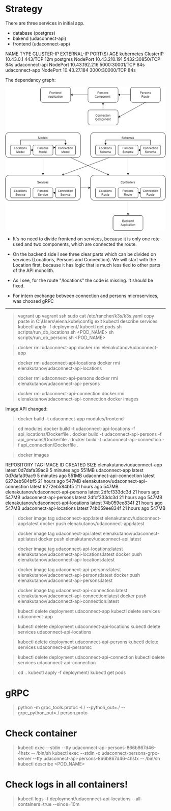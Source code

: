 # Strategy

There are three services in initial app.
- database (postgres)
- bakend (udaconnect-api)
- frontend (udaconnect-app)

NAME             TYPE        CLUSTER-IP      EXTERNAL-IP   PORT(S)          AGE
kubernetes       ClusterIP   10.43.0.1       <none>        443/TCP          12m
postgres         NodePort    10.43.210.191   <none>        5432:30850/TCP   84s
udaconnect-api   NodePort    10.43.192.216   <none>        5000:30001/TCP   84s
udaconnect-app   NodePort    10.43.27.184    <none>        3000:30000/TCP   84s

The dependancy graph:

![alt text](InitialDependencyGraph.png)

- It's no need to divide frontend on services, because it is only one rote used and two components, which are connected the route.

- On the backend side I see three clear parts which can be divided on services (Locations, Persons and Connection).
We will start with the Location first, because it has logic that is much less tied to other parts of the API monolith.

- As I see, for the route "/locations" the code is missing. It should be fixed.

- For intern exchange between connection and persons microservices, was choosed gRPC

-----------------------------------------------------------------------------------------------
> vagrant up
> vagrant ssh
> sudo cat /etc/rancher/k3s/k3s.yaml
copy paste in C:\Users\elena\.kube\config
> exit
> kubectl describe services
> kubectl apply -f deployment/
> kubectl get pods
> sh scripts/run_db_locations.sh <POD_NAME>
> sh scripts/run_db_persons.sh <POD_NAME>

> docker rmi udaconnect-app
> docker rmi elenakutanov/udaconnect-app

> docker rmi udaconnect-api-locations
> docker rmi elenakutanov/udaconnect-api-locations

> docker rmi udaconnect-api-persons
> docker rmi elenakutanov/udaconnect-api-persons

> docker rmi udaconnect-api-connection
> docker rmi elenakutanov/udaconnect-api-connection
> docker images

Image API changed:

> docker build -t udaconnect-app modules/frontend

> cd modules
> docker build -t udaconnect-api-locations -f api_locations/Dockerfile .
> docker build -t udaconnect-api-persons -f api_persons/Dockerfile .
> docker build -t udaconnect-api-connection -f api_connection/Dockerfile .

> docker images

REPOSITORY                               TAG       IMAGE ID       CREATED         SIZE
elenakutanov/udaconnect-app              latest    0d7dafa39ac9   5 minutes ago   551MB
udaconnect-app                           latest    0d7dafa39ac9   5 minutes ago   551MB
udaconnect-api-connection                latest    6272eb584bf5   21 hours ago    547MB
elenakutanov/udaconnect-api-connection   latest    6272eb584bf5   21 hours ago    547MB
elenakutanov/udaconnect-api-persons      latest    2dfcf333dc3d   21 hours ago    547MB
udaconnect-api-persons                   latest    2dfcf333dc3d   21 hours ago    547MB
elenakutanov/udaconnect-api-locations    latest    74b059ee834f   21 hours ago    547MB
udaconnect-api-locations                 latest    74b059ee834f   21 hours ago    547MB


> docker image tag udaconnect-app:latest elenakutanov/udaconnect-app:latest
> docker push elenakutanov/udaconnect-app:latest

> docker image tag udaconnect-api:latest elenakutanov/udaconnect-api:latest
> docker push elenakutanov/udaconnect-api:latest

> docker image tag udaconnect-api-locations:latest elenakutanov/udaconnect-api-locations:latest
> docker push elenakutanov/udaconnect-api-locations:latest

> docker image tag udaconnect-api-persons:latest elenakutanov/udaconnect-api-persons:latest
> docker push elenakutanov/udaconnect-api-persons:latest

> docker image tag udaconnect-api-connection:latest elenakutanov/udaconnect-api-connection:latest
> docker push elenakutanov/udaconnect-api-connection:latest


> kubectl delete deployment udaconnect-app
> kubectl delete services udaconnect-app

> kubectl delete deployment udaconnect-api-locations
> kubectl delete services udaconnect-api-locations

> kubectl delete deployment udaconnect-api-persons
> kubectl delete services udaconnect-api-personsc

> kubectl delete deployment udaconnect-api-connection
> kubectl delete services udaconnect-api-connection

> cd ..
> kubectl apply -f deployment/
> kubectl get pods


# gRPC

> python -m grpc_tools.protoc -I./ --python_out=./ --grpc_python_out=./ person.proto



# Check container
> kubectl exec --stdin --tty udaconnect-api-persons-866b867d46-4hstx -- /bin/sh
> kubectl exec --stdin -c udaconnect-persons-grpc-server --tty udaconnect-api-persons-866b867d46-4hstx -- /bin/sh
> kubectl describe <POD_NAME>

# Check logs in all containers!
> kubectl logs -f deployment/udaconnect-api-locations --all-containers=true --since=10m
